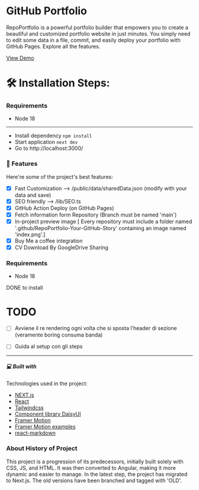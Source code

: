# GitHub Portfolio
RepoPortfolio is a powerful portfolio builder that empowers you to create a beautiful and customized portfolio website in just minutes. You simply need to edit some data in a file, commit, and easily deploy your portfolio with GitHub Pages. Explore all the features.

[View Demo](https://elpiu.github.io/RepoPortfolio-Your-GitHub-Story/)


# 🛠️ Installation Steps:

### Requirements
*  Node 18
---

- Install dependency `npm install`
- Start application `next dev`
- Go to http://localhost:3000/

### 🧐 Features
Here're some of the project's best features:

- [X] Fast Customization --> /public/data/sharedData.json (modify with your data and save)
- [X] SEO friendly --> /lib/SEO.ts
- [X] GitHub Action Deploy (on GitHub Pages)
- [X] Fetch information form Repository (Branch must be named 'main')
- [X] In-project preview image [ Every repository must include a folder named '.github/RepoPortfolio-Your-GitHub-Story' containing an image named 'index.png'.]
- [X] Buy Me a coffee integration
- [X] CV Download By GoogleDrive Sharing

### Requirements

- Node 18

DONE to install

# TODO
- [ ] Avviene il re rendering ogni volta che si sposta l'header di sezione (veramente boring consuma banda)
- [ ] Guida al setup con gli steps


---
##### 💻 Built with
Technologies used in the project:

- [NEXT.js](https://nextjs.org/)
- [React](https://react.dev/)
- [Tailwindcss](https://tailwindcss.com/)
- [Component library DaisyUI](https://daisyui.com/)
- [Framer Motion](https://www.framer.com/motion/)
- [Framer Motion examples](https://framermotionexamples.com/)
- [react-markdown](https://remarkjs.github.io/react-markdown/)



### About History of Project 

This project is a progression of its predecessors, initially built solely with CSS, JS, and HTML. It was then converted to Angular, making it more dynamic and easier to manage. In the latest step, the project has migrated to Next.js. The old versions have been branched and tagged with 'OLD'.
